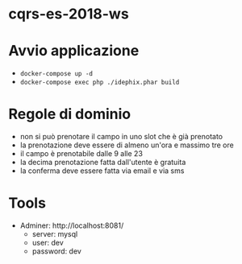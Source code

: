 # cqrs-es-2018-ws


# Avvio applicazione

- `docker-compose up -d`
- `docker-compose exec php ./idephix.phar build`

# Regole di dominio

- non si può prenotare il campo in uno slot che è già prenotato
- la prenotazione deve essere di almeno un'ora e massimo tre ore
- il campo è prenotabile dalle 9 alle 23
- la decima prenotazione fatta dall'utente è gratuita
- la conferma deve essere fatta via email e via sms

# Tools

- Adminer: http://localhost:8081/
    - server: mysql
    - user: dev
    - password: dev
